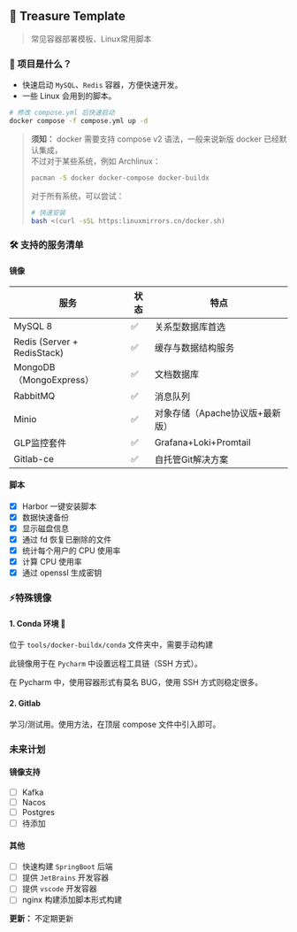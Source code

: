 ## 💎 Treasure Template

> 常见容器部署模板、Linux常用脚本

### 🚀 项目是什么？

- 快速启动 `MySQL`、`Redis` 容器，方便快速开发。
- 一些 Linux 会用到的脚本。

```bash
# 修改 compose.yml 后快速启动
docker compose -f compose.yml up -d
```

> **须知：**
> docker 需要支持 compose v2 语法，一般来说新版 docker 已经默认集成，  
> 不过对于某些系统，例如 Archlinux：
> 
> ```bash
> pacman -S docker docker-compose docker-buildx
> ```
>
> 对于所有系统，可以尝试：
> 
> ```bash
> # 快速安装
> bash <(curl -sSL https:linuxmirrors.cn/docker.sh)
> ```

### 🛠️ 支持的服务清单

#### 镜像

| 服务                          | 状态 | 特点                    |
|-----------------------------|----|-----------------------|
| MySQL 8                     | ✅  | 关系型数据库首选              |
| Redis (Server + RedisStack) | ✅  | 缓存与数据结构服务             |
| MongoDB（MongoExpress）       | ✅  | 文档数据库                 |
| RabbitMQ                    | ✅  | 消息队列                  |
| Minio                       | ✅  | 对象存储（Apache协议版+最新版）   |
| GLP监控套件                     | ✅  | Grafana+Loki+Promtail |
| Gitlab-ce                   | ✅  | 自托管Git解决方案            |

#### 脚本

- [x] Harbor 一键安装脚本
- [x] 数据快速备份
- [x] 显示磁盘信息
- [x] 通过 fd 恢复已删除的文件
- [x] 统计每个用户的 CPU 使用率
- [x] 计算 CPU 使用率
- [x] 通过 openssl 生成密钥

### ⚡特殊镜像

#### 1. Conda 环境 🐍


位于 `tools/docker-buildx/conda` 文件夹中，需要手动构建

此镜像用于在 `Pycharm` 中设置远程工具链（SSH 方式）。
 
在 Pycharm 中，使用容器形式有莫名 BUG，使用 SSH 方式则稳定很多。

#### 2. Gitlab 

学习/测试用。使用方法，在顶层 compose 文件中引入即可。

### 未来计划

#### 镜像支持

- [ ] Kafka
- [ ] Nacos
- [ ] Postgres
- [ ] 待添加

#### 其他

- [ ] 快速构建 `SpringBoot` 后端
- [ ] 提供 `JetBrains` 开发容器
- [ ] 提供 `vscode` 开发容器
- [ ] nginx 构建添加脚本形式构建

**更新：**
不定期更新

